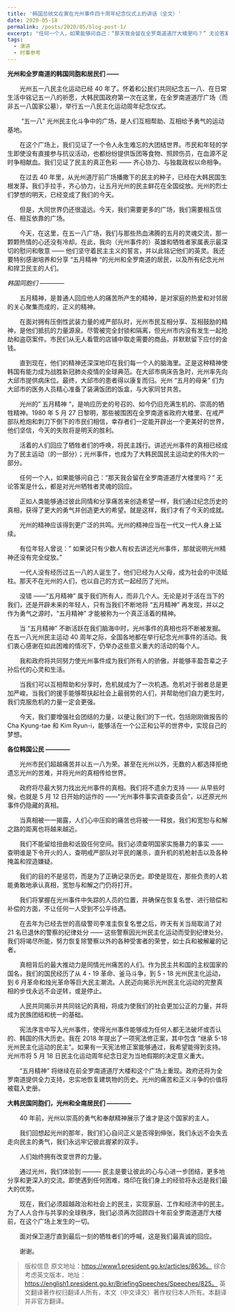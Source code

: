 ```yaml
---
title: '韩国总统文在寅在光州事件四十周年纪念仪式上的讲话（全文）'
date: 2020-05-18
permalink: /posts/2020/05/blog-post-1/
excerpt: "任何一个人，如果能够问自己：“那天我会留在全罗南道道厅大楼里吗？” 无论答案是什么，都是对光州牺牲者灵魂的回应。"
tags:
  - 演讲
  - 时事参考
---
```


**光州和全罗南道的韩国同胞和居民们 ——**

　　光州五一八民主化运动已经 40 年了。怀着和公民们共同纪念五一八、在日常生活中铭记五一八的祈愿，大韩民国政府第一次在这里，在全罗南道道厅广场（而非五一八国家公墓），举行五一八民主化运动周年纪念仪式。

　　 “五一八” 光州民主化斗争中的广场，是人们互相帮助、互相给予勇气的运动基地。

　　在这个广场上，我们见证了一个令人永生难忘的大团结世界。市民和年轻的学生即使没有直接参与抗议活动，也都纷纷提供饭团等食物、照顾伤员，在血源不足时争相献血。我们见证了民主的真正色彩 —— 齐心协力、与独裁政权以命相争。

　　在过去 40 年里，从光州道厅前广场播撒下的民主的种子，已经在大韩民国生根发芽。我们手拉手，齐心协力，让五月光州的民主鲜花在全国绽放。光州的烈士们梦想的明天，已经变成了我们的今天。

　　但是，大同世界仍还很遥远。今天，我们需要更多的广场，我们需要相互信任、相互依靠的广场。

　　今天，在这里，在五一八广场，我们与那些热血沸腾的五月的灵魂交流，那一颗颗热情的心还没有冷却。在此，我向（光州事件的）英雄和牺牲者家属表示最深切的慰问和敬意 —— 他们坚守着民主主义的誓言，并以此铭记他们的英灵。我还要特别感谢培养和分享 “五月精神 “的光州和全罗南道的居民，以及所有纪念光州和捍卫民主的人们。

*韩国同胞们 ————*

　　五月精神，是普通人回应他人的痛苦所产生的精神，是对家庭的热爱和对邻居的关心聚集而成的，正义的精神。

　　在面对拥有压倒性武装力量的戒严部队时，光州市民互相分享、互相鼓励的精神，是他们抵抗的力量源泉。尽管被完全封锁和隔离，但光州市内没有发生一起抢劫和盗窃案件。市民们从无人看管的店铺中取走需要的商品，并默默留下应付的金钱。

　　直到现在，他们的精神还深深地印在我们每一个人的脑海里。正是这种精神使韩国有能力成为战胜新冠肺炎疫情的全球典范。在大邱市病床告急时，光州率先向大邱市提供病床位。最终，大邱市的患者得以康复而归。光州 “五月的母亲” 们为大邱市的医务人员精心准备了装满饭团的饭盒，与大家同甘共苦。

　　光州的” 五月精神 “，是响应历史的号召的、如今仍旧充满生机的、崇高的牺牲精神。1980 年 5 月 27 日黎明，那些被围困在全罗南道省政府大楼里、在戒严部队枪炮和刺刀下倒下的市民们相信，幸存者们一定能开辟出一个更美好的世界，他们坚信，今天的失败将是明天的胜利。

　　活着的人们回应了牺牲者们的呼唤，将民主践行。讲述光州事件的真相已经成为了民主运动（的一部分）；光州事件，也成为了大韩民国民主运动史的伟大的一部分。

　　任何一个人，如果能够问自己：“那天我会留在全罗南道道厅大楼里吗？” 无论答案是什么，都是对光州牺牲者灵魂的回应。

　　正如人类能够通过彼此同情和分享痛苦来创造希望一样，我们通过纪念历史的真相，获得了更大的勇气并创造更大的希望。就是这样，我们才有了今天的成就。

　　光州的精神应该得到更广泛的共鸣。光州的精神应当在一代又一代人身上延续。

　　有位年轻人曾说：” 如果说只有少数人有权去讲述光州事件，那就说明光州精神还没有完全绽放。”

　　一代人没有经历过五一八的人诞生了，他们已经为人父母，成为社会的中流砥柱。那天不在光州的人们，也以自己的方式一起经历了光州。

　　没错 ——“五月精神” 属于我们所有人，而非几个人。无论是对于活在当下的我们，还是开辟未来的年轻人，只有当我们不断地将 “五月精神” 再发现，并以之作为勇气之源时，“五月精神” 才能被称为一个真正活着的精神。

　　当 “五月精神” 不断活跃在我们脑海中时，光州事件的真相也将不断被发掘。在五一八光州民主运动 40 周年之际，全国各地都在举行纪念光州事件的活动。我们衷心感谢在如此困难的情况下，仍举办这些意义重大的活动的每个人。

　　我和政府将共同努力使光州事件成为我们所有人的骄傲，并能够丰盈吾辈之子孙后代的心灵和生活。

　　当我们可以互相帮助和分享时，危机就成为了一次机遇。危机对于弱者总是更加严峻。当我们的援手能够帮扶起社会上最弱势的人们，并帮助他们自力更生时，我们克服危机的力量一定会更强。

　　今天，我们要增强社会团结的力量，以便让我们的下一代，包括刚刚做报告的 Cha Kyung-tae 和 Kim Ryun-i，能够活在一个公正和公平的世界中，实现自己的梦想。

**各位韩国公民 ————**

　　光州市民们超越痛苦并以五一八为荣。甚至在光州以外，无数的人都选择拒绝遗忘光州的苦难，并将光州的真相传给世界。

　　政府将尽最大努力找出光州事件的真相。我们将不遗余力支持 —— 从早些时候，也就是 5 月 12 日开始的运作的 ——“光州事件事实调查委员会”，以还原光州事件仍隐藏的真相。

　　当真相被一一揭露，人们心中压抑的痛苦也将被一一释放，我们和宽恕与和解之路的距离也将越来越近。

　　我们不能留给扭曲和诋毁任何空间。我们必须查明国家实施暴力的事实 —— 查明谁是下令开火的人，查明戒严部队对平民的屠杀，直升机的机枪射击以及各种掩盖和捏造嫌疑。

　　我们的目的不是惩罚，而是为了正确记录历史。即使是现在，那些负责的人若能勇敢地承认真相，宽恕与和解之门仍将打开。

　　我们将掌握在光州事件中失踪的人员的位置，并确保在恢复名誉、进行赔偿和补偿的方面，不让任何一人受到不公平待遇。

　　在去年为已经去世的高级警司李准圭恢复名誉之后，昨天有关当局取消了对 21 名已退休的警察的纪律处分 —— 这些警察因光州民主化运动而受到纪律处分。我们将竭尽所能，努力恢复除警察以外的各种受害者的荣誉，如士兵和被解雇的记者。

　　真相背后的最大推动力是同情光州痛苦的人们。作为民主共和国的主权国家的国名，我们的国民经历了从 4・19 革命、釜马斗争，到 5・18 光州民主化运动，到 6 月革命和烛光革命等巨大民主潮流。人民迈向揭示光州民主化运动的完整真相的步伐永远不会逆转，或是停止。

　　人民共同揭示并共同铭记的真相，将成为使我们的社会更加公正的力量，并将成为民族团结和统一的基础。

　　宪法序言中写入光州事件，使得光州事件能够成为任何人都无法破坏或否认的、韩国的伟大历史。我在 2018 年提出了一项宪法修正案，其中包含 “继承 5-18 光州民主化运动的民主”。如果有一天宪法修正案能够通过，我希望能得到支持。光州市将 5 月 18 日民主化运动周年纪念日定为当地假期的决定意义重大。

　　“五月精神” 将继续在前全罗南道道厅大楼和这个广场上重现。政府还将为全罗南道提供全力支持，忠实地恢复建筑物的历史。光州的痛苦和正义斗争的价值将被载入史册。

**大韩民国同胞们，光州和全南居民们 ————**

　　40 年前，光州以崇高的勇气和奉献精神展示了谁才是这个国家的主人。

　　我们回想起光州的那年，我们扪心自问正义是否得到伸张，我们永远不会失去走向民主的勇气，我们永远牢记彼此握紧的双手。

　　人们始终拥有改变世界的力量。

　　通过光州，我们体验到 ——— 民主是要让彼此的心与心进一步团结，更多地分享和更深入的交流。即使遇到任何困难，烙印在我们身上的经验将永远是我们最大的优势。

　　现在，我们必须超越政治和社会上的民主，实现家庭、工作和经济中的民主。为了人人合作与共享的全球秩序，我们必须再次回顾四十年前全罗南道道厅大楼前，在这个广场上发生的一切。

　　面对保卫道厅直到最后一刻的牺牲者们的呼喊，这是我们最真诚的回应。

　　谢谢。

>版权信息
>原文地址：https://www1.president.go.kr/articles/8636。 综合考虑英文版本，地址：https://english1.president.go.kr/BriefingSpeeches/Speeches/825。 英文翻译著作权归翻译人所有，本文（中文译文）著作权归本人所有。本翻译并非官方翻译。
